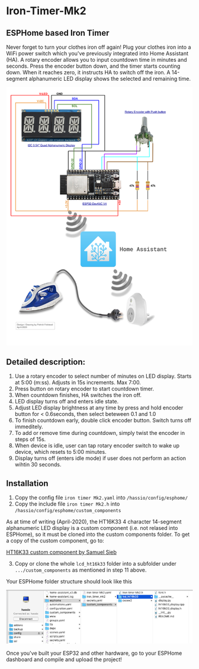 # Iron-Timer-Mk2
## ESPHome based Iron Timer
Never forget to turn your clothes iron off again! Plug your clothes iron into a WiFi power switch which you've previously integrated into Home Assistant (HA). A rotary encoder allows you to input countdown time in minutes and seconds. Press the encoder button down, and the timer starts counting down. When it reaches zero, it instructs HA to switch off the iron. A 14-segment alphanumeric LED display shows the selected and remaining time.

![cct_diagram](/Circuit_diagram_Iron_Timer.png "Iron timer circuit diagram")

## Detailed description:
1. Use a rotary encoder to select number of minutes on LED display. Starts at 5:00 (m:ss). Adjusts in 15s increments. Max 7:00.
2. Press button on rotary encoder to start countdown timer.
3. When countdown finishes, HA switches the iron off.
4. LED display turns off and enters idle state.
5. Adjust LED display brightness at any time by press and hold encoder button for < 0.6seconds, then select beteween 0.1 and 1.0
6. To finish countdown early, double click encoder button. Switch turns off immeditely.
7. To add or remove time during countdown, simply twist the encoder in steps of 15s.
8. When device is idle, user can tap rotary encoder switch to wake up device, which resets to 5:00 minutes.
9. Display turns off (enters idle mode) if user does not perform an action wihtin 30 seconds.

## Installation
1. Copy the config file `iron timer Mk2.yaml` into `/hassio/config/esphome/`
2. Copy the include file `iron timer Mk2.h` into  `/hassio/config/esphome/custom_components`

As at time of writing (April-2020), the HT16K33 4 character 14-segment alphanumeric LED display is a custom component (i.e. not relased into ESPHome), so it must be cloned into the custom components folder. To get a copy of the custom component, go to:

[HT16K33 custom component by Samuel Sieb](https://github.com/ssieb/custom_components/tree/master/lcd_ht16k33 "HT16K33 custom component by Samuel Sieb")

3. Copy or clone the whole `lcd_ht16k33` folder into a subfolder under `.../custom_components` as mentioned in step 11 above.

Your ESPHome folder structure should look like this

![folders](/Iron_timer_custom_components.png "ESPHome folder structure")

Once you've built your ESP32 and other hardware, go to your ESPHome dashboard and compile and upload the project!

